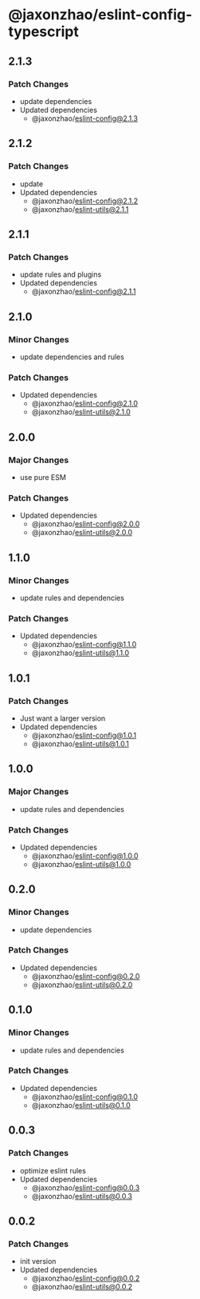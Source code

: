 # @jaxonzhao/eslint-config-typescript

## 2.1.3

### Patch Changes

- update dependencies
- Updated dependencies
  - @jaxonzhao/eslint-config@2.1.3

## 2.1.2

### Patch Changes

- update
- Updated dependencies
  - @jaxonzhao/eslint-config@2.1.2
  - @jaxonzhao/eslint-utils@2.1.1

## 2.1.1

### Patch Changes

- update rules and plugins
- Updated dependencies
  - @jaxonzhao/eslint-config@2.1.1

## 2.1.0

### Minor Changes

- update dependencies and rules

### Patch Changes

- Updated dependencies
  - @jaxonzhao/eslint-config@2.1.0
  - @jaxonzhao/eslint-utils@2.1.0

## 2.0.0

### Major Changes

- use pure ESM

### Patch Changes

- Updated dependencies
  - @jaxonzhao/eslint-config@2.0.0
  - @jaxonzhao/eslint-utils@2.0.0

## 1.1.0

### Minor Changes

- update rules and dependencies

### Patch Changes

- Updated dependencies
  - @jaxonzhao/eslint-config@1.1.0
  - @jaxonzhao/eslint-utils@1.1.0

## 1.0.1

### Patch Changes

- Just want a larger version
- Updated dependencies
  - @jaxonzhao/eslint-config@1.0.1
  - @jaxonzhao/eslint-utils@1.0.1

## 1.0.0

### Major Changes

- update rules and dependencies

### Patch Changes

- Updated dependencies
  - @jaxonzhao/eslint-config@1.0.0
  - @jaxonzhao/eslint-utils@1.0.0

## 0.2.0

### Minor Changes

- update dependencies

### Patch Changes

- Updated dependencies
  - @jaxonzhao/eslint-config@0.2.0
  - @jaxonzhao/eslint-utils@0.2.0

## 0.1.0

### Minor Changes

- update rules and dependencies

### Patch Changes

- Updated dependencies
  - @jaxonzhao/eslint-config@0.1.0
  - @jaxonzhao/eslint-utils@0.1.0

## 0.0.3

### Patch Changes

- optimize eslint rules
- Updated dependencies
  - @jaxonzhao/eslint-config@0.0.3
  - @jaxonzhao/eslint-utils@0.0.3

## 0.0.2

### Patch Changes

- init version
- Updated dependencies
  - @jaxonzhao/eslint-config@0.0.2
  - @jaxonzhao/eslint-utils@0.0.2
